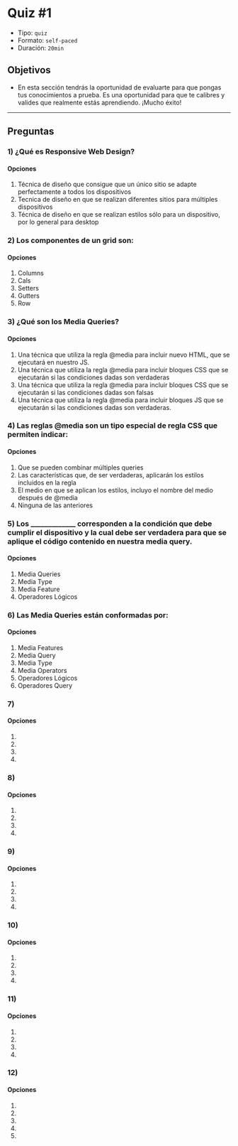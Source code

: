 # Quiz #1

- Tipo: `quiz`
- Formato: `self-paced`
- Duración: `20min`

## Objetivos

- En esta sección tendrás la oportunidad de evaluarte para que pongas tus
  conocimientos a prueba. Es una oportunidad para que te calibres y valides que
  realmente estás aprendiendo. ¡Mucho éxito!

***

## Preguntas

### 1) ¿Qué es Responsive Web Design?

#### Opciones

1. Técnica de diseño que consigue que un único sitio se adapte perfectamente a todos los dispositivos
2. Tecnica de diseño en que se realizan diferentes sitios para múltiples dispositivos
3. Técnica de diseño en que se realizan estilos sólo para un dispositivo, por lo general para desktop

<solution style="display:none;">1</solution>

### 2) Los componentes de un grid son:

#### Opciones

1. Columns
2. Cals
3. Setters
4. Gutters
5. Row

<solution style="display:none;">1,4,5</solution>

### 3) ¿Qué son los Media Queries?

#### Opciones

1. Una técnica que utiliza la regla @media para incluir nuevo HTML, que se ejecutará en nuestro JS.
2. Una técnica que utiliza la regla @media para incluir bloques CSS que se ejecutarán si las condiciones dadas son verdaderas
3. Una técnica que utiliza la regla @media para incluir bloques CSS que se ejecutarán si las condiciones dadas son falsas
4. Una técnica que utiliza la regla @media para incluir bloques JS que se ejecutarán si las condiciones dadas son verdaderas.

<solution style="display:none;">2</solution>

### 4) Las reglas @media son un tipo especial de regla CSS que permiten indicar:

#### Opciones

1. Que se pueden combinar múltiples queries 
2. Las características que, de ser verdaderas, aplicarán los estilos incluidos en la regla
3. El medio en que se aplican los estilos, incluyo el nombre del medio después de @media
4. Ninguna de las anteriores

<solution style="display:none;">2,3</solution>

### 5) Los _____________ corresponden a la condición que debe cumplir el dispositivo y la cual debe ser verdadera para que se aplique el código contenido en nuestra media query.

#### Opciones

1. Media Queries
2. Media Type
3. Media Feature 
4. Operadores Lógicos

<solution style="display:none;">3</solution>

### 6) Las Media Queries están conformadas por:


#### Opciones

1. Media Features
2. Media Query
3. Media Type
4. Media Operators
5. Operadores Lógicos
6. Operadores Query

<solution style="display:none;">1,3,5</solution>

### 7) 

#### Opciones

1. 
2. 
3. 
4. 

<solution style="display:none;">1</solution>

### 8) 

#### Opciones

1. 
2. 
3. 
4. 

<solution style="display:none;">4</solution>

### 9) 

#### Opciones

1. 
2. 
3. 
4.

<solution style="display:none;">4</solution>

### 10) 

#### Opciones

1. 
2. 
3. 
4. 

<solution style="display:none;">3</solution>

### 11) 

#### Opciones

1. 
2. 
3. 
4. 

<solution style="display:none;">1</solution>

### 12) 

#### Opciones

1. 
2. 
3. 
4. 
5. 

<solution style="display:none;">1,4</solution>
